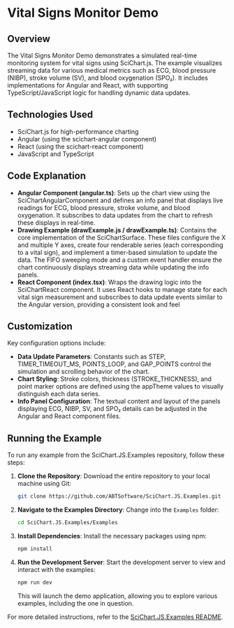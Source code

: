 # Vital Signs Monitor Demo

## Overview

The Vital Signs Monitor Demo demonstrates a simulated real-time monitoring system for vital signs using SciChart.js. The example visualizes streaming data for various medical metrics such as ECG, blood pressure (NIBP), stroke volume (SV), and blood oxygenation (SPO₂). It includes implementations for Angular and React, with supporting TypeScript/JavaScript logic for handling dynamic data updates.

## Technologies Used

-   SciChart.js for high-performance charting
-   Angular (using the scichart-angular component)
-   React (using the scichart-react component)
-   JavaScript and TypeScript

## Code Explanation

-   **Angular Component (angular.ts)**: Sets up the chart view using the SciChartAngularComponent and defines an info panel that displays live readings for ECG, blood pressure, stroke volume, and blood oxygenation. It subscribes to data updates from the chart to refresh these displays in real-time.
-   **Drawing Example (drawExample.js / drawExample.ts)**: Contains the core implementation of the SciChartSurface. These files configure the X and multiple Y axes, create four renderable series (each corresponding to a vital sign), and implement a timer-based simulation to update the data. The FIFO sweeping mode and a custom event handler ensure the chart continuously displays streaming data while updating the info panels.
-   **React Component (index.tsx)**: Wraps the drawing logic into the SciChartReact component. It uses React hooks to manage state for each vital sign measurement and subscribes to data update events similar to the Angular version, providing a consistent look and feel

## Customization

Key configuration options include:

-   **Data Update Parameters**: Constants such as STEP, TIMER_TIMEOUT_MS, POINTS_LOOP, and GAP_POINTS control the simulation and scrolling behavior of the chart.
-   **Chart Styling**: Stroke colors, thickness (STROKE_THICKNESS), and point marker options are defined using the appTheme values to visually distinguish each data series.
-   **Info Panel Configuration**: The textual content and layout of the panels displaying ECG, NIBP, SV, and SPO₂ details can be adjusted in the Angular and React component files.

## Running the Example

To run any example from the SciChart.JS.Examples repository, follow these steps:

1. **Clone the Repository**: Download the entire repository to your local machine using Git:

    ```bash
    git clone https://github.com/ABTSoftware/SciChart.JS.Examples.git
    ```

2. **Navigate to the Examples Directory**: Change into the `Examples` folder:

    ```bash
    cd SciChart.JS.Examples/Examples
    ```

3. **Install Dependencies**: Install the necessary packages using npm:

    ```bash
    npm install
    ```

4. **Run the Development Server**: Start the development server to view and interact with the examples:

    ```bash
    npm run dev
    ```

    This will launch the demo application, allowing you to explore various examples, including the one in question.

For more detailed instructions, refer to the [SciChart.JS.Examples README](https://github.com/ABTSoftware/SciChart.JS.Examples/blob/master/README.md).
